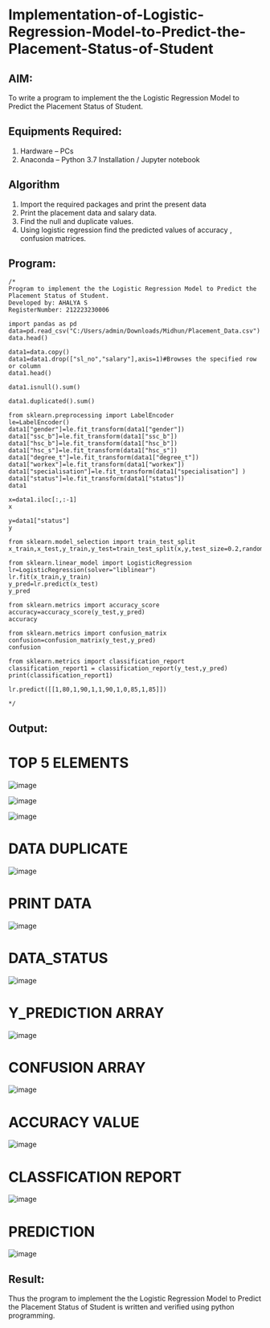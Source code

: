 # Implementation-of-Logistic-Regression-Model-to-Predict-the-Placement-Status-of-Student

## AIM:
To write a program to implement the the Logistic Regression Model to Predict the Placement Status of Student.

## Equipments Required:
1. Hardware – PCs
2. Anaconda – Python 3.7 Installation / Jupyter notebook

## Algorithm
1. Import the required packages and print the present data
2. Print the placement data and salary data.
3. Find the null and duplicate values.
4. Using logistic regression find the predicted values of accuracy , confusion matrices.

## Program:
```
/*
Program to implement the the Logistic Regression Model to Predict the Placement Status of Student.
Developed by: AHALYA S
RegisterNumber: 212223230006

import pandas as pd
data=pd.read_csv("C:/Users/admin/Downloads/Midhun/Placement_Data.csv")
data.head()

data1=data.copy()
data1=data1.drop(["sl_no","salary"],axis=1)#Browses the specified row or column
data1.head()

data1.isnull().sum()

data1.duplicated().sum()

from sklearn.preprocessing import LabelEncoder
le=LabelEncoder()
data1["gender"]=le.fit_transform(data1["gender"])
data1["ssc_b"]=le.fit_transform(data1["ssc_b"])
data1["hsc_b"]=le.fit_transform(data1["hsc_b"])
data1["hsc_s"]=le.fit_transform(data1["hsc_s"])
data1["degree_t"]=le.fit_transform(data1["degree_t"])
data1["workex"]=le.fit_transform(data1["workex"])
data1["specialisation"]=le.fit_transform(data1["specialisation"] )     
data1["status"]=le.fit_transform(data1["status"])
data1 

x=data1.iloc[:,:-1]
x

y=data1["status"]
y

from sklearn.model_selection import train_test_split
x_train,x_test,y_train,y_test=train_test_split(x,y,test_size=0.2,random_state=0)

from sklearn.linear_model import LogisticRegression
lr=LogisticRegression(solver="liblinear")
lr.fit(x_train,y_train)
y_pred=lr.predict(x_test)
y_pred

from sklearn.metrics import accuracy_score
accuracy=accuracy_score(y_test,y_pred)
accuracy

from sklearn.metrics import confusion_matrix
confusion=confusion_matrix(y_test,y_pred)
confusion

from sklearn.metrics import classification_report
classification_report1 = classification_report(y_test,y_pred)
print(classification_report1)

lr.predict([[1,80,1,90,1,1,90,1,0,85,1,85]])

*/
```

## Output:
# TOP 5 ELEMENTS
![image](https://github.com/user-attachments/assets/6dde0063-19e3-48b4-b539-b79e4340e629)

![image](https://github.com/user-attachments/assets/4f76e25e-095b-4676-b5ba-28cde9469e02)

![image](https://github.com/user-attachments/assets/ef8fcb1c-5821-47f3-9d25-dedbf97147f9)

# DATA DUPLICATE
![image](https://github.com/user-attachments/assets/8daaefa1-48ba-435b-b265-0dca868f975a)

# PRINT DATA
![image](https://github.com/user-attachments/assets/8aafe38c-478d-4716-be43-f347b84411ea)

# DATA_STATUS
![image](https://github.com/user-attachments/assets/c09432cc-bfdc-4128-a089-66b64ddf62c6)

# Y_PREDICTION ARRAY
![image](https://github.com/user-attachments/assets/e0a8a00a-6f0f-4b62-807d-90945013ca2f)

# CONFUSION ARRAY
![image](https://github.com/user-attachments/assets/0b6407e1-17f1-4d86-aa63-3ba31e1b6c96)

# ACCURACY VALUE
![image](https://github.com/user-attachments/assets/ecf89203-1b21-402b-973e-70cb8d0acd48)

# CLASSFICATION REPORT
![image](https://github.com/user-attachments/assets/86ccf83d-3f53-483f-b08e-428bbfecef32)

# PREDICTION
![image](https://github.com/user-attachments/assets/f788c7e9-ca98-41ff-9fc5-48c851ac5695)

## Result:
Thus the program to implement the the Logistic Regression Model to Predict the Placement Status of Student is written and verified using python programming.
